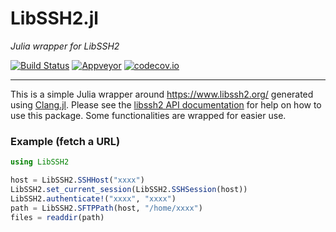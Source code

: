 LibSSH2.jl
==========

*Julia wrapper for LibSSH2*

[![Build Status](https://travis-ci.com/JuliaWeb/LibCURL.jl.svg?branch=master)](https://travis-ci.com/JuliaWeb/LibCURL.jl)
[![Appveyor](https://ci.appveyor.com/api/projects/status/github/JuliaWeb/LibCurl.jl?svg=true)](https://ci.appveyor.com/project/shashi/libcurl-jl)
[![codecov.io](http://codecov.io/github/JuliaWeb/LibCURL.jl/coverage.svg?branch=master)](http://codecov.io/github/JuliaWeb/LibCURL.jl?branch=master)

---
This is a simple Julia wrapper around https://www.libssh2.org/ generated using [Clang.jl](https://github.com/ihnorton/Clang.jl). Please see the [libssh2 API documentation](https://www.libssh2.org/docs.html/) for help on how to use this package. Some functionalities are wrapped for easier use.

### Example (fetch a URL)

```julia
using LibSSH2

host = LibSSH2.SSHHost("xxxx")
LibSSH2.set_current_session(LibSSH2.SSHSession(host))
LibSSH2.authenticate!("xxxx", "xxxx")
path = LibSSH2.SFTPPath(host, "/home/xxxx")
files = readdir(path)
```

